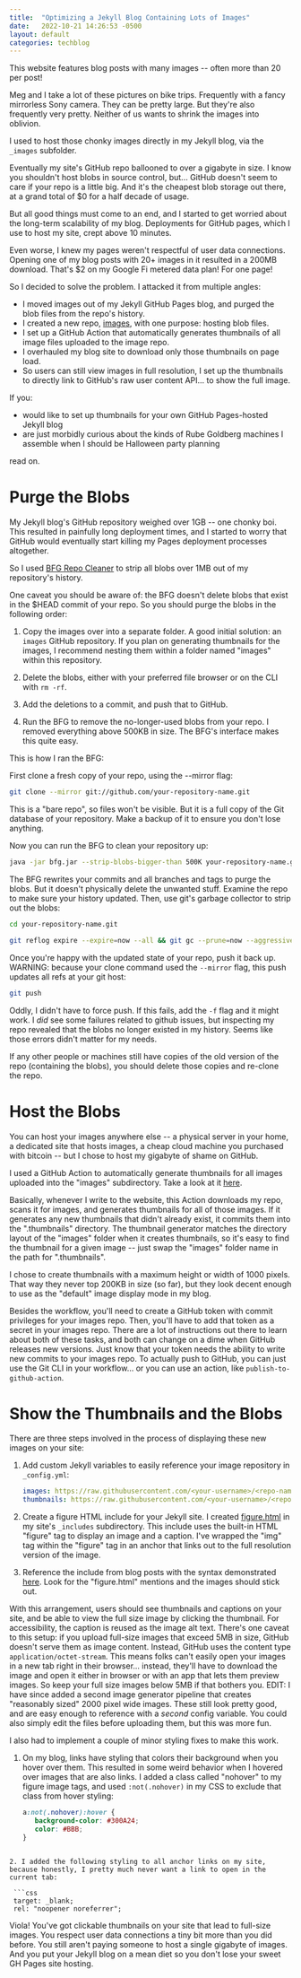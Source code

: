 ```yaml
---
title:  "Optimizing a Jekyll Blog Containing Lots of Images"
date:   2022-10-21 14:26:53 -0500
layout: default
categories: techblog
---
```

This website features blog posts with many images -- often more than 20 per post!

Meg and I take a lot of these pictures on bike trips. Frequently with a fancy mirrorless Sony camera. They can be pretty large. But they're also frequently very pretty. Neither of us wants to shrink the images into oblivion.

I used to host those chonky images directly in my Jekyll blog, via the `_images` subfolder.

Eventually my site's GitHub repo ballooned to over a gigabyte in size. I know you shouldn't host blobs in source control, but... GitHub doesn't seem to care if your repo is a little big. And it's the cheapest blob storage out there, at a grand total of $0 for a half decade of usage.

But all good things must come to an end, and I started to get worried about the long-term scalability of my blog. Deployments for GitHub pages, which I use to host my site, crept above 10 minutes.

Even worse, I knew my pages weren't respectful of user data connections. Opening one of my blog posts with 20+ images in it resulted in a 200MB download. That's $2 on my Google Fi metered data plan! For one page!

So I decided to solve the problem. I attacked it from multiple angles:

- I moved images out of my Jekyll GitHub Pages blog, and purged the blob files from the repo's history.
- I created a new repo, [images](https://github.com/nathan-contino/images), with one purpose: hosting blob files.
- I set up a GitHub Action that automatically generates thumbnails of all image files uploaded to the image repo.
- I overhauled my blog site to download only those thumbnails on page load.
- So users can still view images in full resolution, I set up the thumbnails to directly link to GitHub's raw user content API... to show the full image.

If you:

- would like to set up thumbnails for your own GitHub Pages-hosted Jekyll blog
- are just morbidly curious about the kinds of Rube Goldberg machines I assemble when I should be Halloween party planning

read on.

<!-- readmore -->

# Purge the Blobs

My Jekyll blog's GitHub repository weighed over 1GB -- one chonky boi. This resulted in painfully long deployment times, and I started to worry that GitHub would eventually start killing my Pages deployment processes altogether.

So I used [BFG Repo Cleaner](https://rtyley.github.io/bfg-repo-cleaner/) to strip all blobs over 1MB out of my repository's history.

One caveat you should be aware of: the BFG doesn't delete blobs that exist in the $HEAD commit of your repo. So you should purge the blobs in the following order:

1. Copy the images over into a separate folder. A good initial solution: an `images` GitHub repository. If you plan on generating thumbnails for the images, I recommend nesting them within a folder named "images" within this repository.

2. Delete the blobs, either with your preferred file browser or on the CLI with `rm -rf`.

3. Add the deletions to a commit, and push that to GitHub.

4. Run the BFG to remove the no-longer-used blobs from your repo. I removed everything above 500KB in size. The BFG's interface makes this quite easy.

This is how I ran the BFG:

First clone a fresh copy of your repo, using the --mirror flag:

```zsh
git clone --mirror git://github.com/your-repository-name.git
```

This is a "bare repo", so files won't be visible.
But it is a full copy of the Git database of your repository.
Make a backup of it to ensure you don't lose anything.

Now you can run the BFG to clean your repository up:

```zsh
java -jar bfg.jar --strip-blobs-bigger-than 500K your-repository-name.git
```

The BFG rewrites your commits and all branches and tags to purge the blobs.
But it doesn't physically delete the unwanted stuff.
Examine the repo to make sure your history updated.
Then, use git's garbage collector to strip out the blobs:

```zsh
cd your-repository-name.git
```

```zsh
git reflog expire --expire=now --all && git gc --prune=now --aggressive
```

Once you're happy with the updated state of your repo, push it back up.
WARNING: because your clone command used the `--mirror` flag, this push updates all refs at your git host:

```zsh
git push
```

Oddly, I didn't have to force push. If this fails, add the `-f` flag and it might work. I *did* see some failures related to github issues, but inspecting my repo revealed that the blobs no longer existed in my history. Seems like those errors didn't matter for my needs.

If any other people or machines still have copies of the old version of the repo (containing the blobs), you should delete those copies and re-clone the repo.

# Host the Blobs

You can host your images anywhere else -- a physical server in your home, a dedicated site that hosts images, a cheap cloud machine you purchased with bitcoin -- but I chose to host my gigabyte of shame on GitHub.

I used a GitHub Action to automatically generate thumbnails for all images uploaded into the "images" subdirectory. Take a look at it [here](https://github.com/nathan-contino/images/blob/main/.github/workflows/workflow.yml).

Basically, whenever I write to the website, this Action downloads my repo, scans it for images, and generates thumbnails for all of those images. If it generates any new thumbnails that didn't already exist, it commits them into the ".thumbnails" directory. The thumbnail generator matches the directory layout of the "images" folder when it creates thumbnails, so it's easy to find the thumbnail for a given image -- just swap the "images" folder name in the path for ".thumbnails".

I chose to create thumbnails with a maximum height or width of 1000 pixels. That way they never top 200KB in size (so far), but they look decent enough to use as the "default" image display mode in my blog.

Besides the workflow, you'll need to create a GitHub token with commit privileges for your images repo. Then, you'll have to add that token as a secret in your images repo. There are a lot of instructions out there to learn about both of these tasks, and both can change on a dime when GitHub releases new versions. Just know that your token needs the ability to write new commits to your images repo. To actually push to GitHub, you can just use the Git CLI in your workflow... or you can use an action, like `publish-to-github-action`.

# Show the Thumbnails and the Blobs

There are three steps involved in the process of displaying these new images on your site:

1. Add custom Jekyll variables to easily reference your image repository in `_config.yml`:

   ```yaml
   images: https://raw.githubusercontent.com/<your-username>/<repo-name>/main/images/
   thumbnails: https://raw.githubusercontent.com/<your-username>/<repo-name>/main/.thumbnails/images/
   ```

2. Create a figure HTML include for your Jekyll site. I created [figure.html](https://github.com/nathan-contino/nathan-contino.github.io/blob/master/_includes/figure.html) in my site's `_includes` subdirectory. This include uses the built-in HTML "figure" tag to display an image and a caption. I've wrapped the "img" tag within the "figure" tag in an anchor that links out to the full resolution version of the image.

3. Reference the include from blog posts with the syntax demonstrated [here](https://github.com/nathan-contino/nathan-contino.github.io/blob/master/_posts/blog/2022-06-21-mountain-biking-is-silly.markdown). Look for the "figure.html" mentions and the images should stick out.

With this arrangement, users should see thumbnails and captions on your site, and be able to view the full size image by clicking the thumbnail. For accessibility, the caption is reused as the image alt text.
There's one caveat to this setup: if you upload full-size images that exceed 5MB in size, GitHub doesn't serve them as image content. Instead, GitHub uses the content type `application/octet-stream`. This means folks can't easily open your images in a new tab right in their browser... instead, they'll have to download the image and open it either in browser or with an app that lets them preview images. So keep your full size images below 5MB if that bothers you. EDIT: I have since added a second image generator pipeline that creates "reasonably sized" 2000 pixel wide images. These still look pretty good, and are easy enough to reference with a *second* config variable. You could also simply edit the files before uploading them, but this was more fun.

I also had to implement a couple of minor styling fixes to make this work.

1. On my blog, links have styling that colors their background when you hover over them. This resulted in some weird behavior when I hovered over images that are also links. I added a class called "nohover" to my figure image tags, and used `:not(.nohover)` in my CSS to exclude that class from hover styling:

   ```css
   a:not(.nohover):hover {
	  background-color: #300A24;
	  color: #BBB;
   }
  ```

2. I added the following styling to all anchor links on my site, because honestly, I pretty much never want a link to open in the current tab:

   ```css
   target: _blank;
   rel: "noopener noreferrer";
   ```

Viola! You've got clickable thumbnails on your site that lead to full-size images. You respect user data connections a tiny bit more than you did before. You still aren't paying someone to host a single gigabyte of images. And you put your Jekyll blog on a mean diet so you don't lose your sweet GH Pages site hosting.